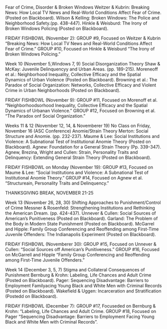 Fear of Crime, Disorder & Broken Windows
Weitzer & Kubrin: Breaking News: How Local TV News and Real-World
Conditions Affect Fear of Crime. (Posted on Blackboard). Wilson &
Kelling: Broken Windows: The Police and Neighborhood Safety.(pp.
438-447). Hinkle & Weisburd: The Irony of Broken Windows Policing
(Posted on Blackboard).

FRIDAY FISHBOWL (November 2): GROUP #9, Focused on Weitzer & Kubrin
“Breaking News: How Local TV News and Real-World Conditions Affect Fear
of Crime.” GROUP #10, Focused on Hinkle & Weisburd “The Irony of Broken
Windows Policing.”

Week 10 (November 5,Windows 7, 9) Social Disorganization Theory Shaw &
McKay: Juvenile Delinquencyy and Urban Areas. (pp. 189-215). Moreneoff
et al.: Neighborhood Inequality, Collective Efficacy and the Spatial
Dynamics of Urban Violence (Posted on Blackboard). Browning et al.: The
Paradox of Social Organization: Networks, Collective Efficacy and
Violent Crime in Urban Neighborhoods (Posted on Blackboard).

FRIDAY FISHBOWL (November 9): GROUP #11, Focused on Morenoff et al.
“Neighborhoodsorhood Inequality, Collective Efficacy and the Spatial
Dynamics of Urbanan Violence.” GROUP #12, Focused on Browning et al.
“The Paradox onf Social Organization.”

Weeks 11 & 12 (November 12, 14, & Novemberer 19) No Class on Friday,
November 16 (ASC Conference) Anomie/Strain Theory Merton: Social
Structure and Anomie. (pp. 232-237). Maume & Lee: Social Institutions
and Violence: A Subnational Test of Institutional Anomie Theory (Posted
on Blackboard). Agnew: Foundation for a General Strain Theory (Pp.
339-347). Agnew, Brezina, Wright and Cullen: Strain, Personality Traits
and Delinquency: Extending General Strain Theory (Posted on Blackboard).

FRIDAY FISHBOWL on Monday (November 19): GROUP #13, Focused on Maume &
Lee: “Social Institutions and Violence: A Subnational Test of
Institutional Anomie Theory.” GROUP #14, Focused on Agnew et al.
“Structureain, Personality Traits and Delinquency.”

THANKSGIVING BREAK, NOVEMBER 21-25

Week 13 (November 26, 28, 30) Shifting Approaches to Punishment/Control
of Crime Messner & Rosenfeld: Strengthening Institutions and Rethinking
the American Dream. (pp. 424-437). Unnever & Cullen: Social Sources of
American’s Punitiveness (Posted on Blackboard). Garland: The Problem of
the Body in Modern State Punishment (Posted on Blackboard). McGarrel and
Hipple: Family Group Conferencing and Reoffending among First-Time
Juvenile Offenders: The Indianapolis Experiment (Posted on Blackboard).

FRIDAY FISHBOWL (Novemberer 30): GROUP #15, Focused on Unnever & Cullen:
“Social Sources off American’s Punitiveness.” GROUP #16, Focused on
McGarrell and Hipple “Family Group Conferencing and Reoffending among
First-Time Juvenile Offenders.”

Week 14 (December 3, 5, 7) Stigma and Collateral Consequences of
Punishment Bernburg & Krohn: Labeling, Life Chances and Adult Crime
(Posted on Blackboard). Pager: Sequencing Disadvantage: Barriers to
Employment Familyacing Young Black and White Men with Criminal Records
(Posted on Blackboard). Wakefield & Uggen: Incarceration and
Stratification (Postedd on Blackboard).

FRIDAY FISHBOWL (December 7): GROUP #17, Focuseded on Bernburg & Krohn:
“Labeling, Life Chances and Adult Crime. GROUP #18, Focused on Pager
“Sequencing Disadvantage: Barriers to Employment Facing Young Black and
White Men with Criminal Records”.
